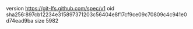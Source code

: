 version https://git-lfs.github.com/spec/v1
oid sha256:897cb12234e315897371203c56404e8f17cf9ce09c70809c4c941e0d74ead9ba
size 5982

